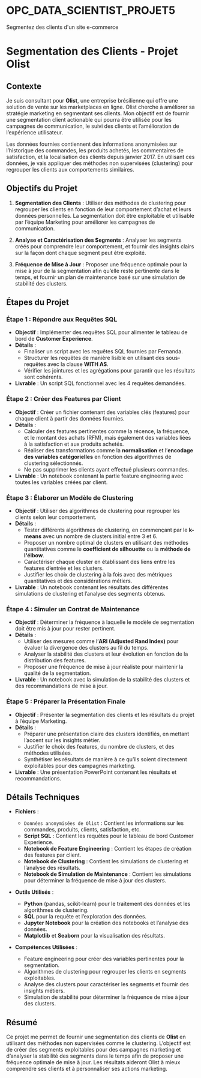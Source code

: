 # OPC_DATA_SCIENTIST_PROJET5
Segmentez des clients d'un site e-commerce


# Segmentation des Clients - Projet Olist

## Contexte

Je suis consultant pour **Olist**, une entreprise brésilienne qui offre une solution de vente sur les marketplaces en ligne. Olist cherche à améliorer sa stratégie marketing en segmentant ses clients. Mon objectif est de fournir une segmentation client actionable qui pourra être utilisée pour les campagnes de communication, le suivi des clients et l’amélioration de l’expérience utilisateur.

Les données fournies contiennent des informations anonymisées sur l’historique des commandes, les produits achetés, les commentaires de satisfaction, et la localisation des clients depuis janvier 2017. En utilisant ces données, je vais appliquer des méthodes non supervisées (clustering) pour regrouper les clients aux comportements similaires.

## Objectifs du Projet

1. **Segmentation des Clients** : Utiliser des méthodes de clustering pour regrouper les clients en fonction de leur comportement d’achat et leurs données personnelles. La segmentation doit être exploitable et utilisable par l’équipe Marketing pour améliorer les campagnes de communication.
   
2. **Analyse et Caractérisation des Segments** : Analyser les segments créés pour comprendre leur comportement, et fournir des insights clairs sur la façon dont chaque segment peut être exploité.

3. **Fréquence de Mise à Jour** : Proposer une fréquence optimale pour la mise à jour de la segmentation afin qu’elle reste pertinente dans le temps, et fournir un plan de maintenance basé sur une simulation de stabilité des clusters.

## Étapes du Projet

### Étape 1 : Répondre aux Requêtes SQL

- **Objectif** : Implémenter des requêtes SQL pour alimenter le tableau de bord de **Customer Experience**.
- **Détails** :
  - Finaliser un script avec les requêtes SQL fournies par Fernanda.
  - Structurer les requêtes de manière lisible en utilisant des sous-requêtes avec la clause **WITH AS**.
  - Vérifier les jointures et les agrégations pour garantir que les résultats sont cohérents.
- **Livrable** : Un script SQL fonctionnel avec les 4 requêtes demandées.

### Étape 2 : Créer des Features par Client

- **Objectif** : Créer un fichier contenant des variables clés (features) pour chaque client à partir des données fournies.
- **Détails** :
  - Calculer des features pertinentes comme la récence, la fréquence, et le montant des achats (RFM), mais également des variables liées à la satisfaction et aux produits achetés.
  - Réaliser des transformations comme la **normalisation** et l’**encodage des variables catégorielles** en fonction des algorithmes de clustering sélectionnés.
  - Ne pas supprimer les clients ayant effectué plusieurs commandes.
- **Livrable** : Un notebook contenant la partie feature engineering avec toutes les variables créées par client.

### Étape 3 : Élaborer un Modèle de Clustering

- **Objectif** : Utiliser des algorithmes de clustering pour regrouper les clients selon leur comportement.
- **Détails** :
  - Tester différents algorithmes de clustering, en commençant par le **k-means** avec un nombre de clusters initial entre 3 et 6.
  - Proposer un nombre optimal de clusters en utilisant des méthodes quantitatives comme le **coefficient de silhouette** ou la **méthode de l'élbow**.
  - Caractériser chaque cluster en établissant des liens entre les features d’entrée et les clusters.
  - Justifier les choix de clustering à la fois avec des métriques quantitatives et des considérations métiers.
- **Livrable** : Un notebook contenant les résultats des différentes simulations de clustering et l’analyse des segments obtenus.

### Étape 4 : Simuler un Contrat de Maintenance

- **Objectif** : Déterminer la fréquence à laquelle le modèle de segmentation doit être mis à jour pour rester pertinent.
- **Détails** :
  - Utiliser des mesures comme l’**ARI (Adjusted Rand Index)** pour évaluer la divergence des clusters au fil du temps.
  - Analyser la stabilité des clusters et leur évolution en fonction de la distribution des features.
  - Proposer une fréquence de mise à jour réaliste pour maintenir la qualité de la segmentation.
- **Livrable** : Un notebook avec la simulation de la stabilité des clusters et des recommandations de mise à jour.

### Étape 5 : Préparer la Présentation Finale

- **Objectif** : Présenter la segmentation des clients et les résultats du projet à l’équipe Marketing.
- **Détails** :
  - Préparer une présentation claire des clusters identifiés, en mettant l’accent sur les insights métier.
  - Justifier le choix des features, du nombre de clusters, et des méthodes utilisées.
  - Synthétiser les résultats de manière à ce qu’ils soient directement exploitables pour des campagnes marketing.
- **Livrable** : Une présentation PowerPoint contenant les résultats et recommandations.

## Détails Techniques

- **Fichiers** :
  - `Données anonymisées de Olist` : Contient les informations sur les commandes, produits, clients, satisfaction, etc.
  - **Script SQL** : Contient les requêtes pour le tableau de bord Customer Experience.
  - **Notebook de Feature Engineering** : Contient les étapes de création des features par client.
  - **Notebook de Clustering** : Contient les simulations de clustering et l’analyse des résultats.
  - **Notebook de Simulation de Maintenance** : Contient les simulations pour déterminer la fréquence de mise à jour des clusters.

- **Outils Utilisés** :
  - **Python** (pandas, scikit-learn) pour le traitement des données et les algorithmes de clustering.
  - **SQL** pour la requête et l’exploration des données.
  - **Jupyter Notebook** pour la création des notebooks et l’analyse des données.
  - **Matplotlib** et **Seaborn** pour la visualisation des résultats.

- **Compétences Utilisées** :
  - Feature engineering pour créer des variables pertinentes pour la segmentation.
  - Algorithmes de clustering pour regrouper les clients en segments exploitables.
  - Analyse des clusters pour caractériser les segments et fournir des insights métiers.
  - Simulation de stabilité pour déterminer la fréquence de mise à jour des clusters.

## Résumé

Ce projet me permet de fournir une segmentation des clients de **Olist** en utilisant des méthodes non supervisées comme le clustering. L’objectif est de créer des segments exploitables pour des campagnes marketing et d’analyser la stabilité des segments dans le temps afin de proposer une fréquence optimale de mise à jour. Les résultats aideront Olist à mieux comprendre ses clients et à personnaliser ses actions marketing.
